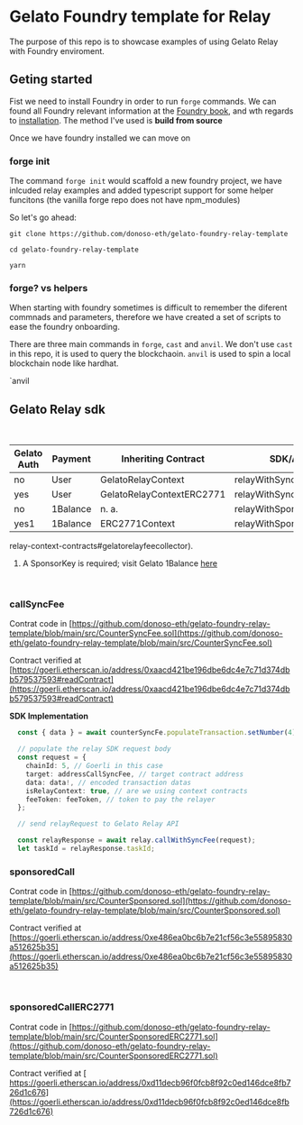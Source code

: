 # Gelato Foundry template for Relay

The purpose of this repo is to showcase examples of using Gelato Relay with Foundry enviroment. 


## Geting started

Fist we need to install Foundry in order to run `forge` commands. We can found all Foundry relevant information at the [Foundry book](https://book.getfoundry.sh/), and wth regards to [installation](https://book.getfoundry.sh/getting-started/installation). The method I've used is **build from source**

Once we have foundry installed we can move on

### forge init
The command `forge init` would scaffold a new foundry project, we have inlcuded relay examples and added typescript support for some helper funcitons (the vanilla forge repo does not have npm_modules)

So let's go ahead:

`git clone https://github.com/donoso-eth/gelato-foundry-relay-template`

`cd gelato-foundry-relay-template`

`yarn`


### forge? vs helpers
When starting with foundry sometimes is difficult to remember the diferent commnads and parameters, therefore we have created a set of scripts to ease the foundry onboarding.

There are three main commands in `forge`, `cast` and `anvil`. We don't use `cast` in this repo, it is used to query the blockchaoin. `anvil` is used to spin a local blockchain node like hardhat.

`anvil 


## Gelato Relay sdk
  &nbsp; 

| Gelato Auth | Payment              | Inheriting Contract            | SDK/API method                |
| ----------- | -------------------- | ------------------------------ | ----------------------------- |
| no          | User                 | GelatoRelayContext             | relayWithSyncFee              |
| yes         | User                 | GelatoRelayContextERC2771      | relayWithSyncFeeERC2771       |
| no          | 1Balance             | n. a.                          | relayWithSponsoredCall        |
| yes1       | 1Balance             | ERC2771Context                 | relayWithSponsoredCallERC2771 |

relay-context-contracts#gelatorelayfeecollector).
1. A SponsorKey is required; visit Gelato 1Balance [here](https://relay.gelato.network/)


  &nbsp; 
### callSyncFee

Contrat code in [https://github.com/donoso-eth/gelato-foundry-relay-template/blob/main/src/CounterSyncFee.sol](https://github.com/donoso-eth/gelato-foundry-relay-template/blob/main/src/CounterSyncFee.sol)

Contract verified at [https://goerli.etherscan.io/address/0xaacd421be196dbe6dc4e7c71d374dbb579537593#readContract](https://goerli.etherscan.io/address/0xaacd421be196dbe6dc4e7c71d374dbb579537593#readContract)

**SDK Implementation**


```ts
  const { data } = await counterSyncFe.populateTransaction.setNumber(4);

  // populate the relay SDK request body 
  const request = {
    chainId: 5, // Goerli in this case
    target: addressCallSyncFee, // target contract address
    data: data!, // encoded transaction datas
    isRelayContext: true, // are we using context contracts
    feeToken: feeToken, // token to pay the relayer
  };

  // send relayRequest to Gelato Relay API 

  const relayResponse = await relay.callWithSyncFee(request);
  let taskId = relayResponse.taskId;
  ```


### sponsoredCall


Contrat code in [https://github.com/donoso-eth/gelato-foundry-relay-template/blob/main/src/CounterSponsored.sol](https://github.com/donoso-eth/gelato-foundry-relay-template/blob/main/src/CounterSponsored.sol)



Contract verified at [https://goerli.etherscan.io/address/0xe486ea0bc6b7e21cf56c3e55895830a512625b35](https://goerli.etherscan.io/address/0xe486ea0bc6b7e21cf56c3e55895830a512625b35)  

  &nbsp; 

### sponsoredCallERC2771

Contrat code in [https://github.com/donoso-eth/gelato-foundry-relay-template/blob/main/src/CounterSponsoredERC2771.sol](https://github.com/donoso-eth/gelato-foundry-relay-template/blob/main/src/CounterSponsoredERC2771.sol)

Contract verified at [ https://goerli.etherscan.io/address/0xd11decb96f0fcb8f92c0ed146dce8fb726d1c676](https://goerli.etherscan.io/address/0xd11decb96f0fcb8f92c0ed146dce8fb726d1c676)




